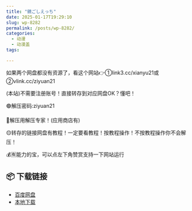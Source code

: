 ```yaml
---
title: "鏡ごしえっち"
date: 2025-01-17T19:29:10
slug: wp-8282
permalink: /posts/wp-8282/
categories:
  - 动漫
  - 动漫盖
tags:

---
```


如果两个网盘都没有资源了，看这个网站👉①link3.cc/xianyu21或②vlink.cc/ziyuan21

(本站)不需要注册账号！直接转存到对应网盘OK？懂吧！

🟢解压密码:ziyuan21

🔵解压用解压专家！(应用商店有)

🟡转存的链接网盘有教程！一定要看教程！按教程操作！不按教程操作你不会解压！

💰🈶能力的宝，可以点左下角赞赏支持一下网站运行

## 📦 下载链接
- [百度网盘](https://blziyuan21.com/pay-download/8282?key=4782b5ac67&down_id=0)
- [本地下载](https://blziyuan21.com/pay-download/8282?key=4782b5ac67&down_id=1)

